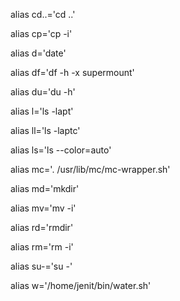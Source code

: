 alias cd..='cd ..'

alias cp='cp -i'

alias d='date'

alias df='df -h -x supermount'

alias du='du -h'

alias l='ls -lapt'

alias ll='ls -laptc'

alias ls='ls --color=auto'

alias mc='. /usr/lib/mc/mc-wrapper.sh'

alias md='mkdir'

alias mv='mv -i'

alias rd='rmdir'

alias rm='rm -i'

alias su-='su -'

alias w='/home/jenit/bin/water.sh'
